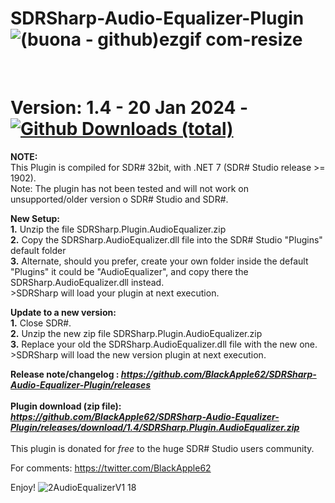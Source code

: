 # SDRSharp-Audio-Equalizer-Plugin ![(buona - github)ezgif com-resize](https://github.com/BlackApple62/SDRSharp-Audio-Equalizer-Plugin/assets/47506878/5f19762c-b051-4f99-a315-82be3eda8da5)

<br>

# Version: 1.4 - 20 Jan 2024 - [![Github Downloads (total)](https://img.shields.io/github/downloads/BlackApple62/SDRSharp-Audio-Equalizer-Plugin/1.4/total.svg)](https://github.com/BlackApple62/SDRSharp-Audio-Equalizer-Plugin/releases/download/1.4/SDRSharp.Plugin.AudioEqualizer.zip)

**NOTE:**
<br>
This Plugin is compiled for SDR# 32bit, with .NET 7 (SDR# Studio release >= 1902).
<br>Note: The plugin has not been tested and will not work on unsupported/older version o SDR# Studio and SDR#.

**New Setup:**
<br>**1.** Unzip the file SDRSharp.Plugin.AudioEqualizer.zip
<br>**2.** Copy the SDRSharp.AudioEqualizer.dll file into the SDR# Studio "Plugins" default folder
<br>**3.** Alternate, should you prefer, create your own folder inside the default "Plugins" it could be "AudioEqualizer", and copy there the SDRSharp.AudioEqualizer.dll instead.
<br>>SDRSharp will load your plugin at next execution.

**Update to a new version:**
<br>**1.** Close SDR#.
<br>**2.** Unzip the new zip file SDRSharp.Plugin.AudioEqualizer.zip
<br>**3.** Replace your old the SDRSharp.AudioEqualizer.dll file with the new one.
<br>>SDRSharp will load the new version plugin at next execution.

**Release note/changelog : _https://github.com/BlackApple62/SDRSharp-Audio-Equalizer-Plugin/releases_**
<br><br>
**Plugin download (zip file):<br>
_https://github.com/BlackApple62/SDRSharp-Audio-Equalizer-Plugin/releases/download/1.4/SDRSharp.Plugin.AudioEqualizer.zip_**
<br><br>
This plugin is donated for *free* to the huge SDR# Studio users community.<br>

For comments: https://twitter.com/BlackApple62

Enjoy!
![2AudioEqualizerV1 18](https://user-images.githubusercontent.com/47506878/153706481-a1a6a944-0880-46b1-af55-3d41178b6061.png)
